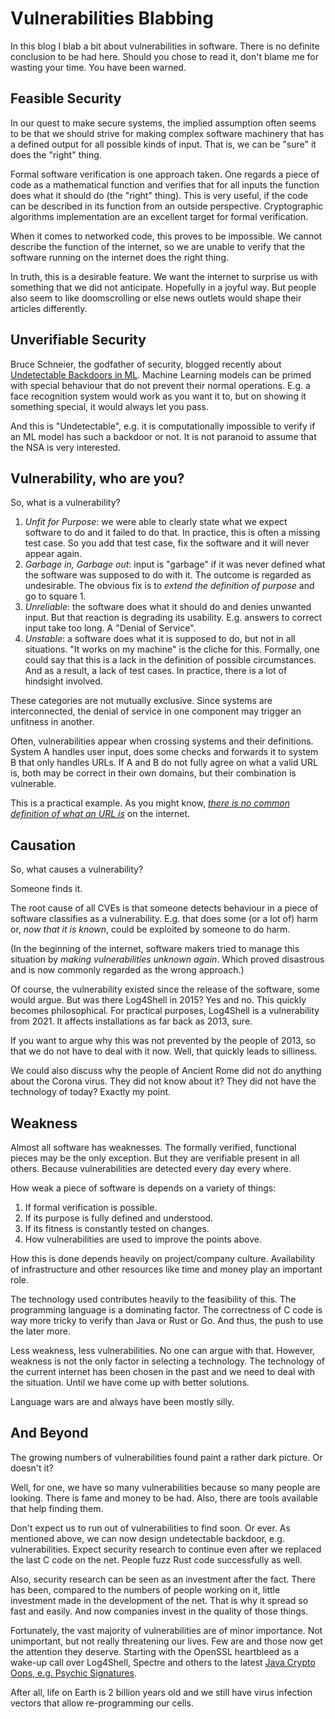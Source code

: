 # Vulnerabilities Blabbing

In this blog I blab a bit about vulnerabilities in software. There is no
definite conclusion to be had here. Should you chose to read it, don't 
blame me for wasting your time. You have been warned.

## Feasible Security

In our quest to make secure systems, the implied assumption often seems to be
that we should strive for making complex software machinery that has a defined
output for all possible kinds of input. That is, we can be "sure" it does the
"right" thing.

Formal software verification is one approach taken. One regards a piece of
code as a mathematical function and verifies that for all inputs the function
does what it should do (the "right" thing). This is very useful, if the code
can be described in its function from an outside perspective. Cryptographic
algorithms implementation are an excellent target for formal verification.

When it comes to networked code, this proves to be impossible. We cannot describe
the function of the internet, so we are unable to verify that the software 
running on the internet does the right thing. 

In truth, this is a desirable feature. We want the internet to surprise us
with something that we did not anticipate. Hopefully in a joyful way. But
people also seem to like doomscrolling or else news outlets would shape
their articles differently.

## Unverifiable Security

Bruce Schneier, the godfather of security, blogged recently about [Undetectable Backdoors in ML](https://www.schneier.com/blog/archives/2022/04/undetectable-backdoors-in-machine-learning-models.html). Machine Learning models
can be primed with special behaviour that do not prevent their normal operations. E.g. a face recognition
system would work as you want it to, but on showing it something special, it would always let you pass.

And this is "Undetectable", e.g. it is computationally impossible to verify if an ML model has such
a backdoor or not. It is not paranoid to assume that the NSA is very interested.

## Vulnerability, who are you?

So, what is a vulnerability?

1. *Unfit for Purpose*: we were able to clearly state what we expect software to do and it failed to do that. In practice, this is often a missing test case. So you add that test case, fix the software and it will never appear again.
2. *Garbage in, Garbage out*: input is "garbage" if it was never defined what the software was supposed to do with it. The outcome is regarded as undesirable. The obvious fix is to *extend the definition of purpose* and go to square 1. 
4. *Unreliable*: the software does what it should do and denies unwanted input. But that reaction is degrading its usability. E.g. answers to correct input take too long. A "Denial of Service".
3. *Unstable*: a software does what it is supposed to do, but not in all situations. "It works on my machine" is the cliche for this. Formally, one could say that this is a lack in the definition of possible circumstances. And as a result, a lack of test cases. In practice, there is a lot of hindsight involved.

These categories are not mutually exclusive. Since systems are interconnected, the denial of service in one component may trigger an unfitness in another.

Often, vulnerabilities appear when crossing systems and their definitions. System A handles user input, does some checks and forwards it to system B that only handles URLs. If A and B do not fully agree on what a valid URL is, both may be correct in their own domains, but their combination is vulnerable.

This is a practical example. As you might know, [*there is no common definition of what an URL is*](https://curl.se/docs/url-syntax.html) on the internet.

## Causation

So, what causes a vulnerability?

Someone finds it.

The root cause of all CVEs is that someone detects behaviour in a piece of software classifies as a vulnerability. E.g. that does some (or a lot of) harm or, *now that it is known*, could be exploited by someone to do harm.

(In the beginning of the internet, software makers tried to manage this situation by *making vulnerabilities unknown again*. Which proved disastrous and is now commonly regarded as the wrong approach.)

Of course, the vulnerability existed since the release of the software, some would argue. But was there Log4Shell in 2015? Yes and no. This quickly becomes philosophical. For practical purposes, Log4Shell is a vulnerability from 2021. It affects installations as far back as 2013, sure.

If you want to argue why this was not prevented by the people of 2013, so that we do not have to deal with it now. Well, that quickly leads to silliness. 

We could also discuss why the people of Ancient Rome did not do anything about the Corona virus. They did not know about it? They did not have the technology of today? Exactly my point.

## Weakness

Almost all software has weaknesses. The formally verified, functional pieces may be the only exception. But they are verifiable present in all others. Because vulnerabilities are detected every day every where.

How weak a piece of software is depends on a variety of things:

1. If formal verification is possible.
2. If its purpose is fully defined and understood.
3. If its fitness is constantly tested on changes.
4. How vulnerabilities are used to improve the points above.

How this is done depends heavily on project/company culture. Availability of infrastructure and other resources like time and money play an important role.

The technology used contributes heavily to the feasibility of this. The programming language is a dominating factor. The correctness of C code is way more tricky to verify than Java or Rust or Go. And thus, the push to use the later more.

Less weakness, less vulnerabilities. No one can argue with that. However, weakness is not the only factor in selecting a technology. The technology of the current internet has been chosen in the past and we need to deal with the situation. Until we have come up with better solutions.

Language wars are and always have been mostly silly.

## And Beyond

The growing numbers of vulnerabilities found paint a rather dark picture. Or doesn't it?

Well, for one, we have so many vulnerabilities because so many people are looking. There is
fame and money to be had. Also, there are tools available that help finding them. 

Don't expect us to run out of vulnerabilities to find soon. Or ever. As mentioned above, we can
now design undetectable backdoor, e.g. vulnerabilities. Expect security research to continue even after we replaced the last C code on the net. People fuzz Rust code successfully as well.

Also, security research can be seen as an investment after the fact. There has been, compared to the numbers of people
working on it, little investment made in the development of the net. That is why it spread so fast and easily. And now companies invest in the quality of those things.

Fortunately, the vast majority of vulnerabilities are of minor importance. Not unimportant, but not really threatening
our lives. Few are and those now get the attention they deserve. Starting with the OpenSSL heartbleed as a wake-up call over Log4Shell, Spectre and others to the latest [Java Crypto Oops, e.g. Psychic Signatures](https://neilmadden.blog/2022/04/19/psychic-signatures-in-java/).

After all, life on Earth is 2 billion years old and we still have virus infection vectors that allow re-programming our cells.
